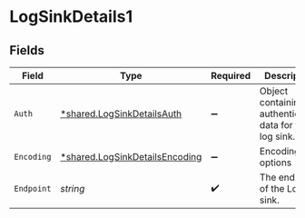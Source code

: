 # LogSinkDetails1


## Fields

| Field                                                                                  | Type                                                                                   | Required                                                                               | Description                                                                            | Example                                                                                |
| -------------------------------------------------------------------------------------- | -------------------------------------------------------------------------------------- | -------------------------------------------------------------------------------------- | -------------------------------------------------------------------------------------- | -------------------------------------------------------------------------------------- |
| `Auth`                                                                                 | [*shared.LogSinkDetailsAuth](../../../pkg/models/shared/logsinkdetailsauth.md)         | :heavy_minus_sign:                                                                     | Object containing authentication data for the log sink.                                |                                                                                        |
| `Encoding`                                                                             | [*shared.LogSinkDetailsEncoding](../../../pkg/models/shared/logsinkdetailsencoding.md) | :heavy_minus_sign:                                                                     | Encoding options                                                                       |                                                                                        |
| `Endpoint`                                                                             | *string*                                                                               | :heavy_check_mark:                                                                     | The endpoint of the Loki log sink.                                                     | https://logs.example.com                                                               |